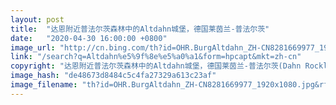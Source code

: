 ```yaml
---
layout: post
title:  "达恩附近普法尔茨森林中的Altdahn城堡，德国莱茵兰-普法尔茨"
date:   "2020-04-30 16:00:00 +0800"
image_url: "http://cn.bing.com/th?id=OHR.BurgAltdahn_ZH-CN8281669977_1920x1080.jpg&rf=LaDigue_1920x1080.jpg&pid=hp"
link: "/search?q=Altdahn%e5%9f%8e%e5%a0%a1&form=hpcapt&mkt=zh-cn"
copyright: "达恩附近普法尔茨森林中的Altdahn城堡，德国莱茵兰-普法尔茨(Dahn Rockland), Palatinate Forest, Rhineland-Palatinate, Germany (© Reinhard Schmid/Huber/eStock Photo)"
image_hash: "de48673d8484c5c4fa27329a613c23af"
image_filename: "th?id=OHR.BurgAltdahn_ZH-CN8281669977_1920x1080.jpg&rf=LaDigue_1920x1080.jpg&pid=hp"
---
```

